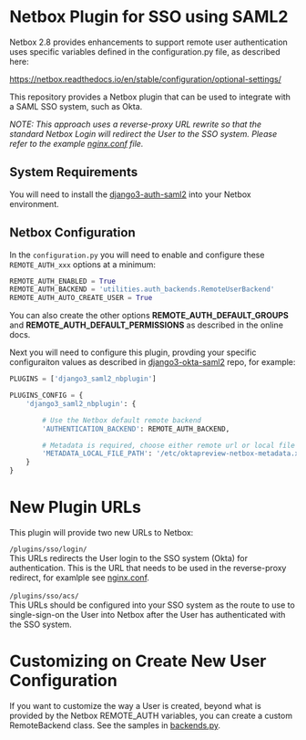 # Netbox Plugin for SSO using SAML2

Netbox 2.8 provides enhancements to support remote user authentication uses specific
variables defined in the configuration.py file, as described here:

https://netbox.readthedocs.io/en/stable/configuration/optional-settings/

This repository provides a Netbox plugin that can be used to integrate with a SAML SSO system,
such as Okta.  

*NOTE: This approach uses a reverse-proxy URL rewrite so that the standard Netbox Login will redirect
the User to the SSO system.  Please refer to the example [nginx.conf](nginx.conf) file.*

## System Requirements

You will need to install the [django3-auth-saml2](https://github.com/jeremyschulman/django3-auth-saml2)
into your Netbox environment.

## Netbox Configuration

In the `configuration.py` you will need to enable and configure these
`REMOTE_AUTH_xxx` options at a minimum:

```python
REMOTE_AUTH_ENABLED = True
REMOTE_AUTH_BACKEND = 'utilities.auth_backends.RemoteUserBackend'
REMOTE_AUTH_AUTO_CREATE_USER = True
````

You can also create the other options **REMOTE_AUTH_DEFAULT_GROUPS** and
**REMOTE_AUTH_DEFAULT_PERMISSIONS** as described in the online docs.

Next you will need to configure this plugin, provding your specific
configuraiton values as described in
[django3-okta-saml2](https://github.com/jeremyschulman/django3-okta-saml2)
repo, for example:

```python
PLUGINS = ['django3_saml2_nbplugin']

PLUGINS_CONFIG = {
    'django3_saml2_nbplugin': {

        # Use the Netbox default remote backend
        'AUTHENTICATION_BACKEND': REMOTE_AUTH_BACKEND,

        # Metadata is required, choose either remote url or local file path
        'METADATA_LOCAL_FILE_PATH': '/etc/oktapreview-netbox-metadata.xml',
    }
}
```

# New Plugin URLs
This plugin will provide two new URLs to Netbox:

`/plugins/sso/login/`<br/>
This URLs redirects the User login to the SSO system (Okta) for authentication.  This is the URL that needs
to be used in the reverse-proxy redirect, for examlple see [nginx.conf](nginx.conf#L35).
<br/><br/>
`/plugins/sso/acs/`<br/>
This URLs should be configured into your SSO system as the route to use to single-sign-on the User into Netbox
after the User has authenticated with the SSO system. 

# Customizing on Create New User Configuration

If you want to customize the way a User is created, beyond what is provided by the
Netbox REMOTE_AUTH variables, you can create a custom RemoteBackend class.  See
the samples in [backends.py](django3_saml2_nbplugin/backends.py).

